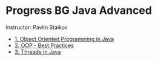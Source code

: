 # Progress BG Java Advanced

Instructor: Pavlin Staikov

* [1. Object Oriented Programming in Java](L1Exercises/README.md)
* [2. OOP - Best Practices](L2Exercises/README.md)
* [3. Threads in Java](L3Exercises/README.md)